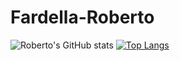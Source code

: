 # Fardella-Roberto
![Roberto's GitHub stats](https://github-readme-stats.vercel.app/api?username=Zudel&show_icons=true&theme=tokyonight)
[![Top Langs](https://github-readme-stats.vercel.app/api/top-langs/?username=Zudel)](https://github.com/Zudel/github-readme-stats)

